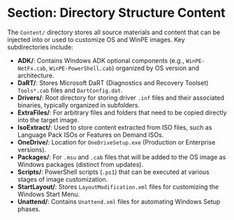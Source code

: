 # Section: Directory Structure Content

The `Content/` directory stores all source materials and content that can be injected into or used to customize OS and WinPE images. Key subdirectories include:

- **ADK/**: Contains Windows ADK optional components (e.g., `WinPE-NetFx.cab`, `WinPE-PowerShell.cab`) organized by OS version and architecture.
- **DaRT/**: Stores Microsoft DaRT (Diagnostics and Recovery Toolset) `Tools*.cab` files and `DartConfig.dat`.
- **Drivers/**: Root directory for storing driver `.inf` files and their associated binaries, typically organized in subfolders.
- **ExtraFiles/**: For arbitrary files and folders that need to be copied directly into the target image.
- **IsoExtract/**: Used to store content extracted from ISO files, such as Language Pack ISOs or Features on Demand ISOs.
- **OneDrive/**: Location for `OneDriveSetup.exe` (Production or Enterprise versions).
- **Packages/**: For `.msu` and `.cab` files that will be added to the OS image as Windows packages (distinct from updates).
- **Scripts/**: PowerShell scripts (`.ps1`) that can be executed at various stages of image customization.
- **StartLayout/**: Stores `LayoutModification.xml` files for customizing the Windows Start Menu.
- **Unattend/**: Contains `Unattend.xml` files for automating Windows Setup phases.
